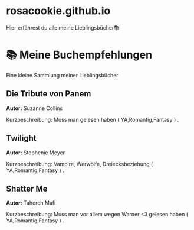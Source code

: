 # rosacookie.github.io
Hier erfährest du alle meine Lieblingsbücher📚
<!DOCTYPE html> 
<html lang="de"> 
<head>
<meta charset="UTF-8">
<title> Bücher Empfehlungen </title>
</head> 
<body> 
<h1>📚 Meine Buchempfehlungen</h1>
<p>Eine kleine Sammlung meiner Lieblingsbücher</p>
<h2>Die Tribute von Panem</h2> 
<p><strong>Autor:</strong> Suzanne Collins</p> 
<p>Kurzbeschreibung: Muss man gelesen haben ( YA,Romantig,Fantasy ) .</p>  
<h2>Twilight</h2>
<p><strong>Autor:</strong> Stephenie Meyer</p> 
<p>Kurzbeschreibung: Vampire, Werwölfe, Dreiecksbeziehung ( YA,Romantig,Fantasy ) .</p> 
<h2>Shatter Me</h2> 
<p><strong>Autor:</strong> Tahereh Mafi</p> 
<p>Kurzbeschreibung: Muss man vor allem wegen Warner <3 gelesen haben ( YA,Romantig,Fantasy ) . </p> 
</body> 
</html>
